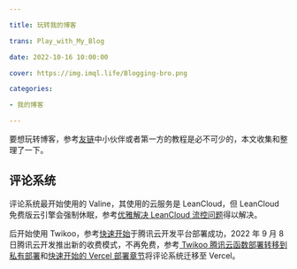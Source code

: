 ```yaml
---

title: 玩转我的博客

trans: Play_with_My_Blog

date: 2022-10-16 10:00:00

cover: https://img.imql.life/Blogging-bro.png

categories:

- 我的博客

---
```


要想玩转博客，参考[友链](https://www.imql.life/link/)中小伙伴或者第一方的教程是必不可少的，本文收集和整理了一下。

<!-- more -->

## 评论系统

评论系统最开始使用的 Valine，其使用的云服务是 LeanCloud，但 LeanCloud 免费版云引擎会强制休眠，参考[优雅解决 LeanCloud 流控问题](https://www.antmoe.com/posts/ff6aef7b/index.html)得以解决。

后开始使用 Twikoo，参考[快速开始](https://twikoo.js.org/quick-start.html)于腾讯云开发平台部署成功，2022 年 9 月 8 日腾讯云开发推出新的收费模式，不再免费，参考[ Twikoo 腾讯云函数部署转移到私有部署](https://blog.zhheo.com/p/99d020fe.html)和[快速开始的 Vercel 部署章节](https://twikoo.js.org/quick-start.html#vercel-%E9%83%A8%E7%BD%B2)将评论系统迁移至 Vercel。
